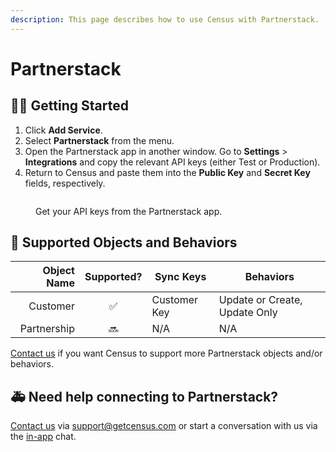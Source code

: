 ```yaml
---
description: This page describes how to use Census with Partnerstack.
---
```


# Partnerstack

## 🏃‍♀️ Getting Started

1. Click **Add Service**.
2. Select **Partnerstack** from the menu.
3. Open the Partnerstack app in another window. Go to **Settings** > **Integrations** and copy the relevant API keys (either Test or Production).
4. Return to Census and paste them into the **Public Key** and **Secret Key** fields, respectively.

<figure><img src="../.gitbook/assets/partnerstack.png" alt=""><figcaption><p>Get your API keys from the Partnerstack app.</p></figcaption></figure>

## 🔀 Supported Objects and Behaviors

| **Object Name** | **Supported?** | **Sync Keys** | **Behaviors** |
| --------------: | :------------: | --------------- | ------------- |
| Customer | ✅ | Customer Key | Update or Create, Update Only |
| Partnership | 🔜 | N/A | N/A |

[Contact us](mailto:support@getcensus.com) if you want Census to support more Partnerstack objects and/or behaviors.

## 🚑 Need help connecting to Partnerstack?

[Contact us](mailto:support@getcensus.com) via support@getcensus.com or start a conversation with us via the [in-app](https://app.getcensus.com) chat.
